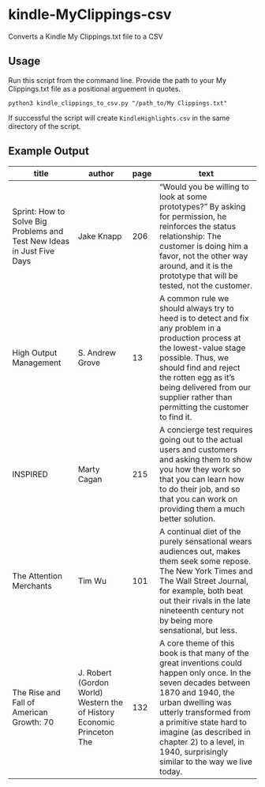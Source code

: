 # kindle-MyClippings-csv
Converts a Kindle My Clippings.txt file to a CSV

## Usage
Run this script from the command line. Provide the path to your My Clippings.txt file as a positional arguement in quotes.

`python3 kindle_clippings_to_csv.py "/path_to/My Clippings.txt"`

If successful the script will create `KindleHighlights.csv` in the same directory of the script.

## Example Output
| title                                                                  | author                                                                 | page | text                                                                                                                                                                                                                                                                                                                 |
| ---------------------------------------------------------------------- | ---------------------------------------------------------------------- | ---- | -------------------------------------------------------------------------------------------------------------------------------------------------------------------------------------------------------------------------------------------------------------------------------------------------------------------- |
| Sprint: How to Solve Big Problems and Test New Ideas in Just Five Days | Jake Knapp                                                             | 206  | “Would you be willing to look at some prototypes?” By asking for permission, he reinforces the status relationship: The customer is doing him a favor, not the other way around, and it is the prototype that will be tested, not the customer.                                                                      |
| High Output Management                                                 | S. Andrew Grove                                                        | 13   | A common rule we should always try to heed is to detect and fix any problem in a production process at the lowest-value stage possible. Thus, we should find and reject the rotten egg as it’s being delivered from our supplier rather than permitting the customer to find it.                                     |
| INSPIRED                                                               | Marty Cagan                                                            | 215  | A concierge test requires going out to the actual users and customers and asking them to show you how they work so that you can learn how to do their job, and so that you can work on providing them a much better solution.                                                                                        |
| The Attention Merchants                                                | Tim Wu                                                                 | 101  | A continual diet of the purely sensational wears audiences out, makes them seek some repose. The New York Times and The Wall Street Journal, for example, both beat out their rivals in the late nineteenth century not by being more sensational, but less.                                                         |
| The Rise and Fall of American Growth: 70                               | J. Robert (Gordon World) Western the of History Economic Princeton The | 132  | A core theme of this book is that many of the great inventions could happen only once. In the seven decades between 1870 and 1940, the urban dwelling was utterly transformed from a primitive state hard to imagine (as described in chapter 2) to a level, in 1940, surprisingly similar to the way we live today. |
